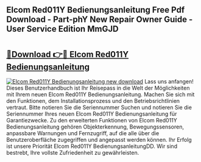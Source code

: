 ## Elcom Red011Y Bedienungsanleitung Free Pdf Download - Part-phY New Repair Owner Guide - User Service Edition MmGJD

# <h2><a href="http://df215o.blite.top/?on=Elcom+Red011Y+Bedienungsanleitung">🔗Download 👉🔴 Elcom Red011Y Bedienungsanleitung</a></h2>

[![Elcom Red011Y Bedienungsanleitung new download](https://i.imgur.com/lujVjoI.png)](http://df215o.blite.top/?on=Elcom+Red011Y+Bedienungsanleitung)
Lass uns anfangen! Dieses Benutzerhandbuch ist Ihr Reisepass in die Welt der Möglichkeiten mit Ihrem neuen Elcom Red011Y Bedienungsanleitung. Machen Sie sich mit den Funktionen, dem Installationsprozess und den Betriebsrichtlinien vertraut. Bitte notieren Sie die Seriennummer Suchen und notieren Sie die Seriennummer Ihres neuen Elcom Red011Y Bedienungsanleitung für Garantiezwecke. Zu den erweiterten Funktionen von Elcom Red011Y Bedienungsanleitung gehören Objekterkennung, Bewegungssensoren, anpassbare Warnungen und Fernzugriff, auf die alle über die Benutzeroberfläche zugegriffen und angepasst werden können. Ihr Erfolg ist unsere Priorität Elcom Red011Y BedienungsanleitungDD. Wir sind bestrebt, Ihre vollste Zufriedenheit zu gewährleisten.
